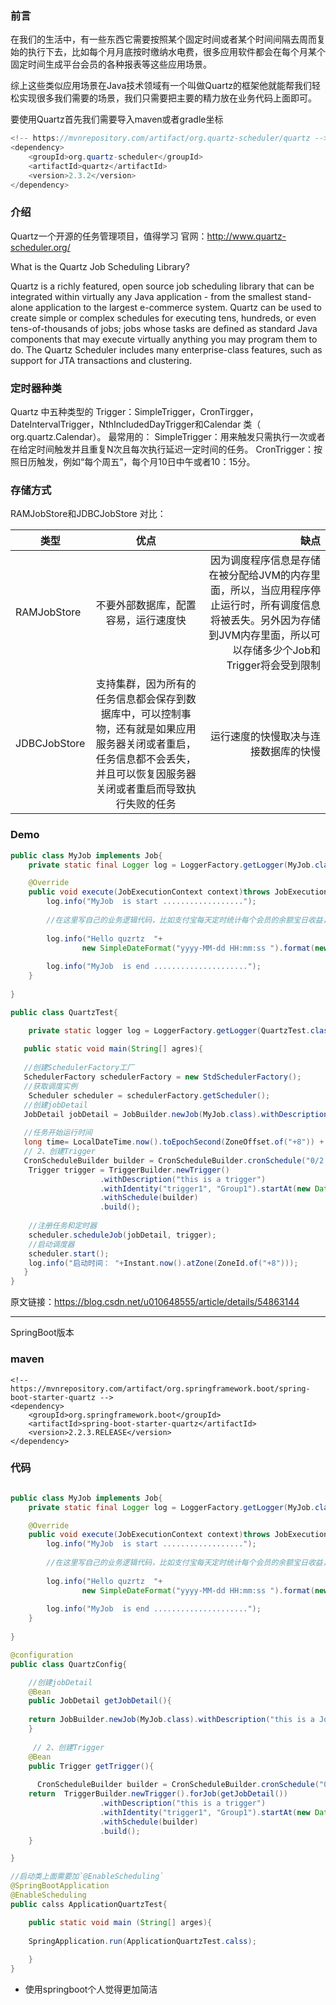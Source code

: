 ### 前言
在我们的生活中，有一些东西它需要按照某个固定时间或者某个时间间隔去周而复始的执行下去，比如每个月月底按时缴纳水电费，很多应用软件都会在每个月某个固定时间生成平台会员的各种报表等这些应用场景。

综上这些类似应用场景在Java技术领域有一个叫做Quartz的框架他就能帮我们轻松实现很多我们需要的场景，我们只需要把主要的精力放在业务代码上面即可。

要使用Quartz首先我们需要导入maven或者gradle坐标
```java
<!-- https://mvnrepository.com/artifact/org.quartz-scheduler/quartz -->
<dependency>
    <groupId>org.quartz-scheduler</groupId>
    <artifactId>quartz</artifactId>
    <version>2.3.2</version>
</dependency>

```
### 介绍
Quartz一个开源的任务管理项目，值得学习
官网：http://www.quartz-scheduler.org/

What is the Quartz Job Scheduling Library?

Quartz is a richly featured, open source job scheduling library that can be integrated within virtually any Java application - from the smallest stand-alone application to the largest e-commerce system. Quartz can be used to create simple or complex schedules for executing tens, hundreds, or even tens-of-thousands of jobs; jobs whose tasks are defined as standard Java components that may execute virtually anything you may program them to do. The Quartz Scheduler includes many enterprise-class features, such as support for JTA transactions and clustering.

### 定时器种类
Quartz 中五种类型的 Trigger：SimpleTrigger，CronTirgger，DateIntervalTrigger，NthIncludedDayTrigger和Calendar 类（ org.quartz.Calendar）。
最常用的：
SimpleTrigger：用来触发只需执行一次或者在给定时间触发并且重复N次且每次执行延迟一定时间的任务。
CronTrigger：按照日历触发，例如“每个周五”，每个月10日中午或者10：15分。

### 存储方式
RAMJobStore和JDBCJobStore
对比：

类型|优点|缺点
--|:--:|--:
RAMJobStore|不要外部数据库，配置容易，运行速度快|因为调度程序信息是存储在被分配给JVM的内存里面，所以，当应用程序停止运行时，所有调度信息将被丢失。另外因为存储到JVM内存里面，所以可以存储多少个Job和Trigger将会受到限制
JDBCJobStore|支持集群，因为所有的任务信息都会保存到数据库中，可以控制事物，还有就是如果应用服务器关闭或者重启，任务信息都不会丢失，并且可以恢复因服务器关闭或者重启而导致执行失败的任务|运行速度的快慢取决与连接数据库的快慢

### Demo
```java
public class MyJob implements Job{
	private static final Logger log = LoggerFactory.getLogger(MyJob.class);

	@Override
	public void execute(JobExecutionContext context)throws JobExecutionException {
		log.info("MyJob  is start ..................");
		
        //在这里写自己的业务逻辑代码，比如支付宝每天定时统计每个会员的余额宝日收益，或者每个月的其他理财收益等
        
		log.info("Hello quzrtz  "+
				new SimpleDateFormat("yyyy-MM-dd HH:mm:ss ").format(new Date()));
		
		log.info("MyJob  is end .....................");
	}
	
}
```
```java
public class QuartzTest{

	private static logger log = LoggerFactory.getLogger(QuartzTest.class);
    
   public static void main(String[] agres){
   
   //创建SchedulerFactory工厂
   SchedulerFactory schedulerFactory = new StdSchedulerFactory();
   //获取调度实例
	Scheduler scheduler = schedulerFactory.getScheduler();
   //创建jobDetail
   JobDetail jobDetail = JobBuilder.newJob(MyJob.class).withDescription("athis is a Job").withIdentity("job1_1", "jGroup1").build();
   
   //任务开始运行时间
   long time= LocalDateTime.now().toEpochSecond(ZoneOffset.of("+8")) + 3 * 3000;
   // 2、创建Trigger
   CronScheduleBuilder builder = CronScheduleBuilder.cronSchedule("0/2 * * * * ?");
	Trigger trigger = TriggerBuilder.newTrigger()
    				.withDescription("this is a trigger")
					.withIdentity("trigger1", "Group1").startAt(new Date(time))
					.withSchedule(builder)
					.build();
	
    //注册任务和定时器
    scheduler.scheduleJob(jobDetail, trigger);
    //启动调度器
    scheduler.start();
    log.info("启动时间： "+Instant.now().atZone(ZoneId.of("+8")));
   }
}

```
原文链接：https://blog.csdn.net/u010648555/article/details/54863144


<hr>
SpringBoot版本

### maven
```
<!-- https://mvnrepository.com/artifact/org.springframework.boot/spring-boot-starter-quartz -->
<dependency>
    <groupId>org.springframework.boot</groupId>
    <artifactId>spring-boot-starter-quartz</artifactId>
    <version>2.2.3.RELEASE</version>
</dependency>

```
### 代码
```java

public class MyJob implements Job{
	private static final Logger log = LoggerFactory.getLogger(MyJob.class);

	@Override
	public void execute(JobExecutionContext context)throws JobExecutionException {
		log.info("MyJob  is start ..................");
		
        //在这里写自己的业务逻辑代码，比如支付宝每天定时统计每个会员的余额宝日收益，或者每个月的其他理财收益等
        
		log.info("Hello quzrtz  "+
				new SimpleDateFormat("yyyy-MM-dd HH:mm:ss ").format(new Date()));
		
		log.info("MyJob  is end .....................");
	}
	
}

@configuration
public class QuartzConfig{

	//创建jobDetail
	@Bean
    public JobDetail getJobDetail(){
    
    return JobBuilder.newJob(MyJob.class).withDescription("this is a Job").withIdentity("job1", "jGroup1").storeDurably().build();
    }
    
	 // 2、创建Trigger
	@Bean
    public Trigger getTrigger(){
    
      CronScheduleBuilder builder = CronScheduleBuilder.cronSchedule("0/2 * * * * ?");
    return  TriggerBuilder.newTrigger().forJob(getJobDetail())
    				.withDescription("this is a trigger")
					.withIdentity("trigger1", "Group1").startAt(new Date(time))
					.withSchedule(builder)
					.build();
    }

}

//启动类上面需要加`@EnableScheduling`
@SpringBootApplication
@EnableScheduling
public calss ApplicationQuartzTest{

	public static void main (String[] arges){
    
    SpringApplication.run(ApplicationQuartzTest.calss);
    
    }
}
```

- 使用springboot个人觉得更加简洁
